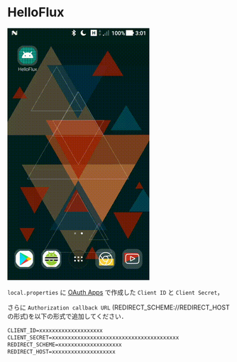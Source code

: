 # HelloFlux

![captcha.gif](https://raw.githubusercontent.com/mzkii/HelloFlux/master/captcha.gif)

`local.properties` に [OAuth Apps](https://github.com/settings/developers) で作成した `Client ID` と `Client Secret`，

さらに `Authorization callback URL` (REDIRECT_SCHEME://REDIRECT_HOSTの形式)を以下の形式で追加してください． 

``` local.properties
CLIENT_ID=xxxxxxxxxxxxxxxxxxxx
CLIENT_SECRET=xxxxxxxxxxxxxxxxxxxxxxxxxxxxxxxxxxxxxxxx
REDIRECT_SCHEME=xxxxxxxxxxxxxxxxxxxx
REDIRECT_HOST=xxxxxxxxxxxxxxxxxxxx
```
